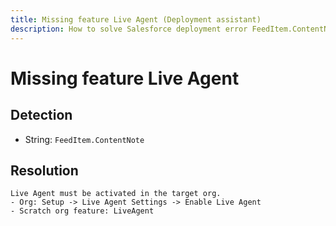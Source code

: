 ```yaml
---
title: Missing feature Live Agent (Deployment assistant)
description: How to solve Salesforce deployment error FeedItem.ContentNote
---
```

<!-- markdownlint-disable MD013 -->
# Missing feature Live Agent

## Detection

- String: `FeedItem.ContentNote`

## Resolution

```shell
Live Agent must be activated in the target org.
- Org: Setup -> Live Agent Settings -> Enable Live Agent
- Scratch org feature: LiveAgent
```
